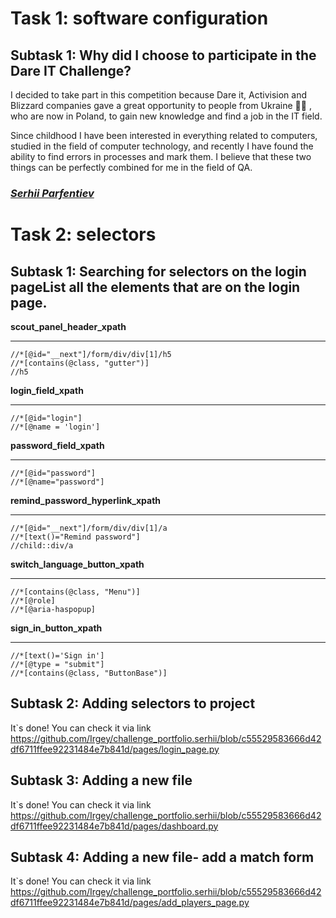 # Task 1: software configuration
## Subtask 1: Why did I choose to participate in the Dare IT Challenge?
I decided to take part in this competition because Dare it, Activision and Blizzard companies gave a great opportunity to people from Ukraine :blue_heart::yellow_heart: , who are now in Poland, to gain new knowledge and find a job in the IT field.

Since childhood I have been interested in everything related to computers, studied in the field of computer technology, and recently I have found the ability to find errors in processes and mark them. I believe that these two things can be perfectly combined for me in the field of QA.

### [*Serhii Parfentiev*](https://t.me/Serejque)

# Task 2: selectors
## Subtask 1: Searching for selectors on the login pageList all the elements that are on the login page.

**scout_panel_header_xpath**
___
```
//*[@id="__next"]/form/div/div[1]/h5
//*[contains(@class, "gutter")]
//h5
```

**login_field_xpath**
___
```commandline
//*[@id="login"]
//*[@name = 'login']
```

**password_field_xpath**
___
```commandline
//*[@id="password"]
//*[@name="password"]
```

**remind_password_hyperlink_xpath**
___
```commandline
//*[@id="__next"]/form/div/div[1]/a
//*[text()="Remind password"]
//child::div/a
```

**switch_language_button_xpath**
___
```commandline
//*[contains(@class, "Menu")]
//*[@role]
//*[@aria-haspopup]
```

**sign_in_button_xpath**
___
```commandline
//*[text()='Sign in']
//*[@type = "submit"]
//*[contains(@class, "ButtonBase")]
```
## Subtask 2: Adding selectors to project

It`s done! You can check it via link https://github.com/Irgey/challenge_portfolio.serhii/blob/c55529583666d42df6711ffee92231484e7b841d/pages/login_page.py

## Subtask 3: Adding a new file

It`s done! You can check it via link https://github.com/Irgey/challenge_portfolio.serhii/blob/c55529583666d42df6711ffee92231484e7b841d/pages/dashboard.py

## Subtask 4: Adding a new file- add a match form

It`s done! You can check it via link https://github.com/Irgey/challenge_portfolio.serhii/blob/c55529583666d42df6711ffee92231484e7b841d/pages/add_players_page.py

